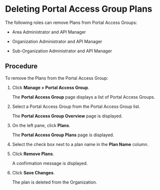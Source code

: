 ﻿---
sidebar_position: 3
---

# Deleting Portal Access Group Plans

<head>
  <meta name="guidename" content="API Management"/>
  <meta name="context" content="GUID-80df6034-0150-4af4-a3fd-4cc03aa34d0e"/>
</head>

The following roles can remove Plans from Portal Access Groups: 

- Area Administrator and API Manager 

- Organization Administrator and API Manager

- Sub-Organization Administrator and API Manager 

## Procedure

To remove the Plans from the Portal Access Group:

1. Click **Manage > Portal Access Group**. 

   The **Portal Access Group** page displays a list of Portal Access Groups. 

2. Select a Portal Access Group from the Portal Access Group list. 

   The **Portal Access Group Overview** page is displayed. 

3. On the left pane, click **Plans**. 

   The **Portal Access Group Plans** page is displayed. 

4. Select the check box next to a plan name in the **Plan Name** column. 

5. Click **Remove Plans**. 

   A confirmation message is displayed.

6. Click **Save Changes**. 

   The plan is deleted from the Organization. 
